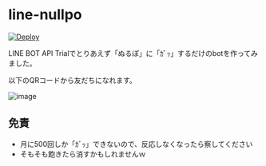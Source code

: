 # line-nullpo

[![Deploy](https://www.herokucdn.com/deploy/button.svg)](https://heroku.com/deploy)

LINE BOT API Trialでとりあえず「ぬるぽ」に「ｶﾞｯ」するだけのbotを作ってみました。

以下のQRコードから友だちになれます。

![image](https://cloud.githubusercontent.com/assets/4360663/14373615/d877693a-fd86-11e5-90ff-a03393b4a2d0.png)

## 免責

* 月に500回しか「ｶﾞｯ」できないので、反応しなくなったら察してください
* そもそも飽きたら消すかもしれませんｗ
